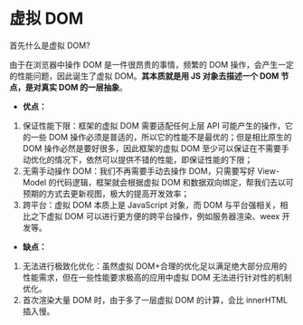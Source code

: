 # 虚拟 DOM

首先什么是虚拟 DOM?

由于在浏览器中操作 DOM 是一件很昂贵的事情，频繁的 DOM 操作，会产生一定的性能问题，因此诞生了虚拟 DOM。**其本质就是用 JS 对象去描述一个 DOM 节点，是对真实 DOM 的一层抽象**。

- **优点：**

1. 保证性能下限：框架的虚拟 DOM 需要适配任何上层 API 可能产生的操作，它的一些 DOM 操作必须是普适的，所以它的性能不是最优的；但是相比原生的 DOM 操作必然是要好很多，因此框架的虚拟 DOM 至少可以保证在不需要手动优化的情况下，依然可以提供不错的性能，即保证性能的下限；
2. 无需手动操作 DOM：我们不再需要手动去操作 DOM，只需要写好 View-Model 的代码逻辑，框架就会根据虚拟 DOM 和数据双向绑定，帮我们去以可预期的方式去更新视图，极大的提高开发效率；
3. 跨平台：虚拟 DOM 本质上是 JavaScript 对象，而 DOM 与平台强相关，相比之下虚拟 DOM 可以进行更方便的跨平台操作，例如服务器渲染、weex 开发等。

- **缺点：**

1. 无法进行极致化优化：虽然虚拟 DOM+合理的优化足以满足绝大部分应用的性能需求，但在一些性能要求极高的应用中虚拟 DOM 无法进行针对性的机制优化。
2. 首次渲染大量 DOM 时，由于多了一层虚拟 DOM 的计算，会比 innerHTML 插入慢。
